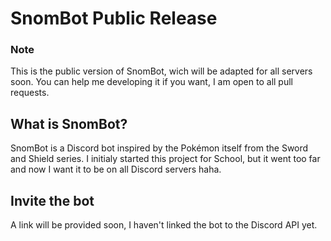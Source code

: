 # SnomBot Public Release
### Note
This is the public version of SnomBot, wich will be adapted for all servers soon. You can help me developing it if you want, I am open to all pull requests.

## What is SnomBot?
SnomBot is a Discord bot inspired by the Pokémon itself from the Sword and Shield series. I initialy started this project for School, but it went too far and now I want it to be on all Discord servers haha.

## Invite the bot
A link will be provided soon, I haven't linked the bot to the Discord API yet.
